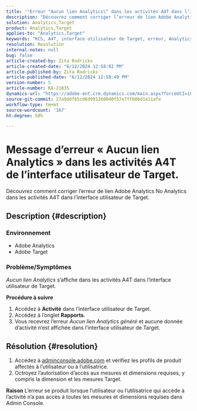 ```yaml
---
title: '"Erreur "Aucun lien Analytics\" dans les activités A4T dans l’interface utilisateur de Target"'
description: "Découvrez comment corriger l’erreur de lien Adobe Analytics No Analytics dans les activités A4T dans l’interface utilisateur de Target."
solution: Analytics,Target
product: Analytics,Target
applies-to: "Analytics,Target"
keywords: "KCS, A4T, interface utilisateur de Target, erreur, Analytics"
resolution: Resolution
internal-notes: null
bug: false
article-created-by: Zita Rodricks
article-created-date: "6/12/2024 12:58:02 PM"
article-published-by: Zita Rodricks
article-published-date: "6/12/2024 12:58:49 PM"
version-number: 5
article-number: KA-21035
dynamics-url: "https://adobe-ent.crm.dynamics.com/main.aspx?forceUCI=1&pagetype=entityrecord&etn=knowledgearticle&id=65826561-bb28-ef11-840b-000d3a372703"
source-git-commit: 27a9ddf65cd6d991260040f57e7ffb06d1e11afe
workflow-type: tm+mt
source-wordcount: '167'
ht-degree: 50%

---
```


# Message d’erreur « Aucun lien Analytics » dans les activités A4T de l’interface utilisateur de Target.


Découvrez comment corriger l’erreur de lien Adobe Analytics No Analytics dans les activités A4T dans l’interface utilisateur de Target.

## Description {#description}


### <b>Environnement</b>

- Adobe Analytics
- Adobe Target




### <b>Problème/Symptômes</b>

*Aucun lien Analytics* s’affiche dans les activités A4T dans l’interface utilisateur de Target.



<b>Procédure à suivre</b>

1. Accédez à <b>Activité</b> dans l’interface utilisateur de Target.
2. Accédez à l’onglet <b>Rapports</b>.
3. Vous recevrez l’erreur *Aucun lien Analytics généré* et aucune donnée d’activité n’est affichée dans l’interface utilisateur de Target.



## Résolution {#resolution}


1. Accédez à [adminconsole.adobe.com](https://adminconsole.adobe.com/) et vérifiez les profils de produit affectés à l’utilisateur ou à l’utilisatrice.
2. Octroyez l’autorisation d’accès aux mesures et dimensions requises, y compris la dimension et les mesures Target.



<b>Raison</b>
L’erreur se produit lorsque l’utilisateur ou l’utilisatrice qui accède à l’activité n’a pas accès à toutes les mesures et dimensions requises dans Admin Console.
